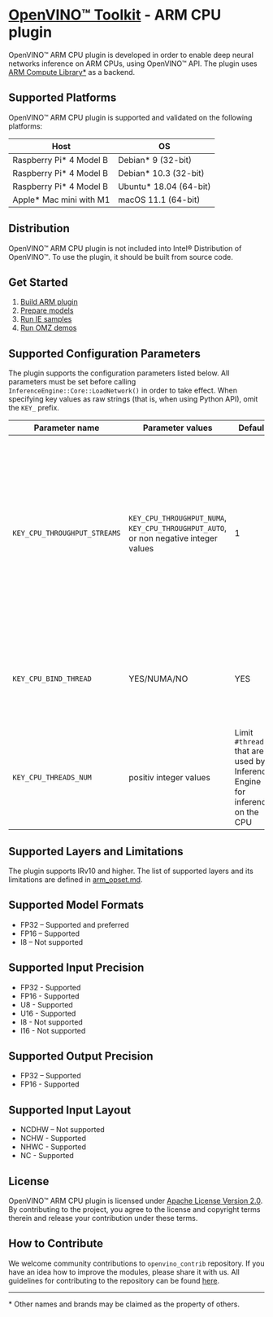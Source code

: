 
# [OpenVINO™ Toolkit](https://01.org/openvinotoolkit) - ARM CPU plugin

OpenVINO™ ARM CPU plugin is developed in order to enable deep neural networks inference on ARM CPUs, using OpenVINO™ API. The plugin uses [ARM Compute Library\*](https://github.com/ARM-software/ComputeLibrary) as a backend.

## Supported Platforms
OpenVINO™ ARM CPU plugin is supported and validated on the following platforms: 

Host  | OS
------------- | -------------
Raspberry Pi* 4 Model B   | Debian* 9 (32-bit)
Raspberry Pi* 4 Model B   | Debian* 10.3 (32-bit)
Raspberry Pi* 4 Model B   | Ubuntu* 18.04 (64-bit)
Apple* Mac mini with M1   | macOS 11.1 (64-bit)

## Distribution
OpenVINO™ ARM CPU plugin is not included into Intel® Distribution of OpenVINO™. To use the plugin, it should be built from source code.

## Get Started
1. [Build ARM plugin](https://github.com/openvinotoolkit/openvino_contrib/wiki/How-to-build-ARM-CPU-plugin)
2. [Prepare models](https://github.com/openvinotoolkit/openvino_contrib/wiki/How-to-prepare-models)
3. [Run IE samples](https://github.com/openvinotoolkit/openvino_contrib/wiki/How-to-run-IE-samples)
4. [Run OMZ demos](https://github.com/openvinotoolkit/openvino_contrib/wiki/How-to-run-OMZ-demos)

## Supported Configuration Parameters
The plugin supports the configuration parameters listed below. All parameters must be set before calling `InferenceEngine::Core::LoadNetwork()` in order to take effect. When specifying key values as raw strings (that is, when using Python API), omit the `KEY_` prefix.

Parameter name  | Parameter values  | Default  | Description
------------- | ------------- | ------------- | -------------
`KEY_CPU_THROUGHPUT_STREAMS`   | `KEY_CPU_THROUGHPUT_NUMA`, `KEY_CPU_THROUGHPUT_AUTO`, or non negative integer values  | 1  | Specifies number of CPU "execution" streams for the throughput mode. Upper bound for the number of inference requests that can be executed simultaneously. All available CPU cores are evenly distributed between the streams.
`KEY_CPU_BIND_THREAD`   | YES/NUMA/NO  | YES  | Binds inference threads to CPU cores. Enabled only if OpenVINO™ is built with TBB that supports affinity configuration
`KEY_CPU_THREADS_NUM` | positiv integer values| Limit `#threads` that are used by Inference Engine for inference on the CPU

## Supported Layers and Limitations
The plugin supports IRv10 and higher. The list of supported layers and its limitations are defined in [arm_opset.md](docs/arm_opset.md).

## Supported Model Formats
* FP32 – Supported and preferred
* FP16 – Supported
* I8 – Not supported

## Supported Input Precision
* FP32 - Supported
* FP16 - Supported
* U8 - Supported
* U16 - Supported
* I8 - Not supported
* I16 - Not supported

## Supported Output Precision 
* FP32 – Supported
* FP16 - Supported

## Supported Input Layout
* NCDHW – Not supported
* NCHW - Supported
* NHWC - Supported
* NC - Supported

## License
OpenVINO™ ARM CPU plugin is licensed under [Apache License Version 2.0](LICENSE).
By contributing to the project, you agree to the license and copyright terms therein
and release your contribution under these terms.

## How to Contribute
We welcome community contributions to `openvino_contrib` repository. 
If you have an idea how to improve the modules, please share it with us. 
All guidelines for contributing to the repository can be found [here](../../CONTRIBUTING.md).

---
\* Other names and brands may be claimed as the property of others.
